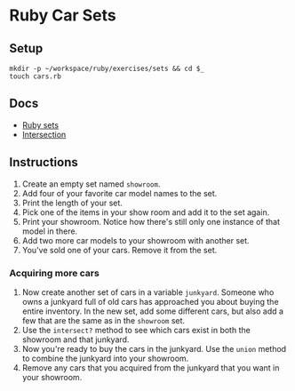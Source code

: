 # Ruby Car Sets

## Setup

```
mkdir -p ~/workspace/ruby/exercises/sets && cd $_
touch cars.rb
```

## Docs

* [Ruby sets](http://ruby-doc.org/stdlib-2.4.2/libdoc/set/rdoc/Set.html)
* [Intersection](http://ruby-doc.org/stdlib-2.4.2/libdoc/set/rdoc/Set.html#method-i-intersection)

## Instructions

1. Create an empty set named `showroom`.
1. Add four of your favorite car model names to the set.
1. Print the length of your set.
1. Pick one of the items in your show room and add it to the set again.
1. Print your showroom. Notice how there's still only one instance of that model in there.
1. Add two more car models to your showroom with another set.
1. You've sold one of your cars. Remove it from the set.

### Acquiring more cars

1. Now create another set of cars in a variable `junkyard`. Someone who owns a junkyard full of old cars has approached you about buying the entire inventory. In the new set, add some different cars, but also add a few that are the same as in the `showroom` set.
1. Use the `intersect?` method to see which cars exist in both the showroom and that junkyard.
1. Now you're ready to buy the cars in the junkyard. Use the `union` method to combine the junkyard into your showroom.
1. Remove any cars that you acquired from the junkyard that you want in your showroom.
